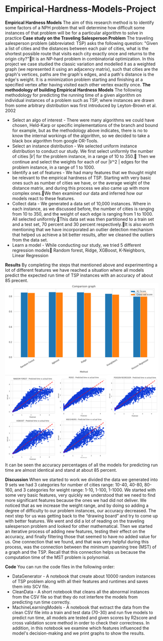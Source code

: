 # Empirical-Hardness-Models-Project

**Empirical Hardness Models**
The aim of this research method is to identify some factors of a NPH problem that will determine how difficult some instances of that problem will be for a particular algorithm to solve in practice
**Case study on the Traveling Salesperson Problem**
The traveling salesperson problem (abbreviated: TSP) asks the following question: "Given a list of cities and the distances between each pair of cities, what is the shortest possible route that visits each city exactly once and returns to the origin city?"It is an NP-hard problem in combinatorial optimization.
In this project we case studied the classic variation and modelled it as a weighted graph (we represented it using an adjacency matrix), such that cities are the graph's vertices, paths are the graph's edges, and a path's distance is the edge's weight. It is a minimization problem starting and finishing at a specified vertex after having visited each other vertex exactly once.
**The methodology of  building Empirical Hardness Models**
The following methodology for predicting the running time of a given algorithm on individual instances of a problem such as TSP, where instances are drawn from some arbitrary distribution was first introduced by Leyton-Brown et al. 2002
* Select an algo of interest - There were many algorithms we could have chosen, Held-Karp or specific implementations of the branch and bound for example, but as the methodology above indicates, there is no to know the internal workings of the algorithm, so we decided to take a black box algorithm from google OR-Tools.
* Select an instance distribution - We selected uniform instance distribution to conduct our study. We first select uniformly the number of cities |𝑉| for the problem instance, in a range of 10 to 350. Then we continue and select the weights for each of our |𝑉^2 | edges for the problem instance, in a range of 1 to 1000. 
* Identify a set of features - We had many features that we thought might be relevant to the empirical hardness of TSP.  Starting with very basic ones such as number of cities we have, or the average weight of the distance matrix, and during this process we also came up with more complex ones.We then examined our data and inferred how our models react to these features.
* Collect data - We generated a data set of 10,000 instances. Where in each instance, as we discussed before, the number of cities is ranging from 10 to 350, and the weight of each edge is ranging from 1 to 1000. All selected uniformly.This data set was then partitioned to a train set and a test set, 70 percent and 30 percent respectively.It is also worth mentioning that we have incorporated an outlier detection mechanism that helped us achieve a bit better results, after we cleaned the outliers from the data set.
* Learn a model - While conducting our study, we tried 5 different regression models
Random forest, Ridge, XGBoost, K-Neighbors, Linear Regression

**Results**
By completing the steps that mentioned above and experimenting a lot of different features we have reached a situation where all models predict the expected run time of TSP instances with an accuracy of about 85 precent.
![](images/1.png)
![](images/2.png)
It can be seen the accuracy percentages of all the models for predicting run time are almost identical and stand at about 85 percent.

**Discussion**
When we started to work we divided the data we generated into 9 sets we had 3 categories for number of cities range: 10-40, 40-80, 80-160, and 3 categories for weight range: 1-10, 1-100, 1-1000. We started with some very basic features, very quickly we understood that we need to find more significant features because the ones we had did not deliver. We noticed that as we increase the weight range, and by doing so adding a degree of difficulty to our problem instances, our accuracy decreased. The next step for us was getting back to the “drawing board” and try to come up with better features. We went and did a lot of reading on the traveling salesperson problem and looked for other mathematical. Then we started an iterative process of adding new features, testing their effect on the accuracy, and finally filtering those that seemed to have no added value for us. One connection that we found, and that was very helpful during this process, was the connection between the minimum spanning tree (MST) of a graph and the TSP.  Recall that this connection helps us because the computation time of the MST problem is polynomial.

**Code**
You can run the code files in the following order:
* DataGenerator - A notebook that create about 10000 random instances of TSP problem along with all their features and runtimes and saves them into SCV file.
* CleanData - A short notebook that cleans all the abnormal instances from the CSV file so that they do not interfere the models from predicting run time correctly.
* MachineLearningModels - A notebook that extract the data from the clean CSV file into a train and test data (70-30) and run five models to predict run time, all models are tested and given scores by R2score and cross validation score method in order to check their correctness. In addition, in this notebook we examine which features influenced the model's decision-making and we print graphs to show the results.   





